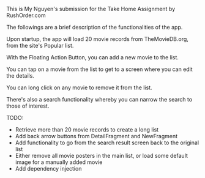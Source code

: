 This is My Nguyen's submission for the Take Home Assignment by RushOrder.com

The followings are a brief description of the functionalities of the app.

Upon startup, the app will load 20 movie records from TheMovieDB.org, from the site's Popular list.

With the Floating Action Button, you can add a new movie to the list.

You can tap on a movie from the list to get to a screen where you can edit the details.

You can long click on any movie to remove it from the list.

There's also a search functionality whereby you can narrow the search to those of interest.

TODO:
* Retrieve more than 20 movie records to create a long list
* Add back arrow buttons from DetailFragment and NewFragment
* Add functionality to go from the search result screen back to the original list
* Either remove all movie posters in the main list, or load some default image for a manually added movie
* Add dependency injection